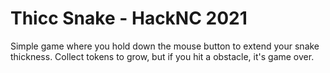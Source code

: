 # Thicc Snake - HackNC 2021

Simple game where you hold down the mouse button to extend your snake thickness. Collect tokens to grow, but if you hit a obstacle, it's game over.
